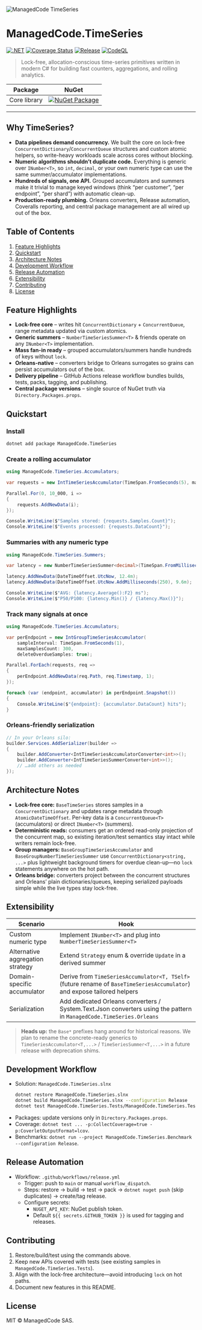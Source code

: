 ![ManagedCode TimeSeries](https://raw.githubusercontent.com/managedcode/TimeSeries/main/logo.png)

# ManagedCode.TimeSeries

[![.NET](https://github.com/managedcode/TimeSeries/actions/workflows/dotnet.yml/badge.svg)](https://github.com/managedcode/TimeSeries/actions/workflows/dotnet.yml)
[![Coverage Status](https://coveralls.io/repos/github/managedcode/TimeSeries/badge.svg?branch=main&service=github)](https://coveralls.io/github/managedcode/TimeSeries?branch=main)
[![Release](https://github.com/managedcode/TimeSeries/actions/workflows/release.yml/badge.svg?branch=main)](https://github.com/managedcode/TimeSeries/actions/workflows/release.yml)
[![CodeQL](https://github.com/managedcode/TimeSeries/actions/workflows/codeql-analysis.yml/badge.svg?branch=main)](https://github.com/managedcode/TimeSeries/actions/workflows/codeql-analysis.yml)

> Lock-free, allocation-conscious time-series primitives written in modern C# for building fast counters, aggregations, and rolling analytics.

| Package | NuGet |
| --- | --- |
| Core library | [![NuGet Package](https://img.shields.io/nuget/v/ManagedCode.TimeSeries.svg)](https://www.nuget.org/packages/ManagedCode.TimeSeries) |

---

## Why TimeSeries?

- **Data pipelines demand concurrency.** We built the core on lock-free `ConcurrentDictionary`/`ConcurrentQueue` structures and custom atomic helpers, so write-heavy workloads scale across cores without blocking.
- **Numeric algorithms shouldn’t duplicate code.** Everything is generic over `INumber<T>`, so `int`, `decimal`, or your own numeric type can use the same summer/accumulator implementations.
- **Hundreds of signals, one API.** Grouped accumulators and summers make it trivial to manage keyed windows (think “per customer”, “per endpoint”, “per shard”) with automatic clean-up.
- **Production-ready plumbing.** Orleans converters, Release automation, Coveralls reporting, and central package management are all wired up out of the box.

## Table of Contents

1. [Feature Highlights](#feature-highlights)  
2. [Quickstart](#quickstart)  
3. [Architecture Notes](#architecture-notes)  
4. [Development Workflow](#development-workflow)  
5. [Release Automation](#release-automation)  
6. [Extensibility](#extensibility)  
7. [Contributing](#contributing)  
8. [License](#license)

## Feature Highlights

- **Lock-free core** – writes hit `ConcurrentDictionary` + `ConcurrentQueue`, range metadata updated via custom atomics.
- **Generic summers** – `NumberTimeSeriesSummer<T>` & friends operate on any `INumber<T>` implementation.
- **Mass fan-in ready** – grouped accumulators/summers handle hundreds of keys without `lock`.
- **Orleans-native** – converters bridge to Orleans surrogates so grains can persist accumulators out of the box.
- **Delivery pipeline** – GitHub Actions release workflow bundles builds, tests, packs, tagging, and publishing.
- **Central package versions** – single source of NuGet truth via `Directory.Packages.props`.

## Quickstart

### Install

```bash
dotnet add package ManagedCode.TimeSeries
```

### Create a rolling accumulator

```csharp
using ManagedCode.TimeSeries.Accumulators;

var requests = new IntTimeSeriesAccumulator(TimeSpan.FromSeconds(5), maxSamplesCount: 60);

Parallel.For(0, 10_000, i =>
{
    requests.AddNewData(i);
});

Console.WriteLine($"Samples stored: {requests.Samples.Count}");
Console.WriteLine($"Events processed: {requests.DataCount}");
```

### Summaries with any numeric type

```csharp
using ManagedCode.TimeSeries.Summers;

var latency = new NumberTimeSeriesSummer<decimal>(TimeSpan.FromMilliseconds(500));

latency.AddNewData(DateTimeOffset.UtcNow, 12.4m);
latency.AddNewData(DateTimeOffset.UtcNow.AddMilliseconds(250), 9.6m);

Console.WriteLine($"AVG: {latency.Average():F2} ms");
Console.WriteLine($"P50/P100: {latency.Min()} / {latency.Max()}");
```

### Track many signals at once

```csharp
using ManagedCode.TimeSeries.Accumulators;

var perEndpoint = new IntGroupTimeSeriesAccumulator(
    sampleInterval: TimeSpan.FromSeconds(1),
    maxSamplesCount: 300,
    deleteOverdueSamples: true);

Parallel.ForEach(requests, req =>
{
    perEndpoint.AddNewData(req.Path, req.Timestamp, 1);
});

foreach (var (endpoint, accumulator) in perEndpoint.Snapshot())
{
    Console.WriteLine($"{endpoint}: {accumulator.DataCount} hits");
}
```

### Orleans-friendly serialization

```csharp
// In your Orleans silo:
builder.Services.AddSerializer(builder =>
{
    builder.AddConverter<IntTimeSeriesAccumulatorConverter<int>>();
    builder.AddConverter<IntTimeSeriesSummerConverter<int>>();
    // …add others as needed
});
```

## Architecture Notes

- **Lock-free core:** `BaseTimeSeries` stores samples in a `ConcurrentDictionary` and updates range metadata through `AtomicDateTimeOffset`. Per-key data is a `ConcurrentQueue<T>` (accumulators) or direct `INumber<T>` (summers).
- **Deterministic reads:** consumers get an ordered read-only projection of the concurrent map, so existing iteration/test semantics stay intact while writers remain lock-free.
- **Group managers:** `BaseGroupTimeSeriesAccumulator` and `BaseGroupNumberTimeSeriesSummer` use `ConcurrentDictionary<string, ...>` plus lightweight background timers for overdue clean-up—no `lock` statements anywhere on the hot path.
- **Orleans bridge:** converters project between the concurrent structures and Orleans’ plain dictionaries/queues, keeping serialized payloads simple while the live types stay lock-free.

## Extensibility

| Scenario | Hook |
| --- | --- |
| Custom numeric type | Implement `INumber<T>` and plug into `NumberTimeSeriesSummer<T>` |
| Alternative aggregation strategy | Extend `Strategy` enum & override `Update` in a derived summer |
| Domain-specific accumulator | Derive from `TimeSeriesAccumulator<T, TSelf>` (future rename of `BaseTimeSeriesAccumulator`) and expose tailored helpers |
| Serialization | Add dedicated Orleans converters / System.Text.Json converters using the pattern in `ManagedCode.TimeSeries.Orleans` |

> **Heads up:** the `Base*` prefixes hang around for historical reasons. We plan to rename the concrete-ready generics to `TimeSeriesAccumulator<T,...>` / `TimeSeriesSummer<T,...>` in a future release with deprecation shims.

## Development Workflow

- Solution: `ManagedCode.TimeSeries.slnx`
  ```bash
  dotnet restore ManagedCode.TimeSeries.slnx
  dotnet build ManagedCode.TimeSeries.slnx --configuration Release
  dotnet test ManagedCode.TimeSeries.Tests/ManagedCode.TimeSeries.Tests.csproj --configuration Release
  ```
- Packages: update versions only in `Directory.Packages.props`.
- Coverage: `dotnet test ... -p:CollectCoverage=true -p:CoverletOutputFormat=lcov`.
- Benchmarks: `dotnet run --project ManagedCode.TimeSeries.Benchmark --configuration Release`.

## Release Automation

- Workflow: `.github/workflows/release.yml`
  - Trigger: push to `main` or manual `workflow_dispatch`.
  - Steps: restore → build → test → pack → `dotnet nuget push` (skip duplicates) → create/tag release.
  - Configure secrets:
    - `NUGET_API_KEY`: NuGet publish token.
    - Default `${{ secrets.GITHUB_TOKEN }}` is used for tagging and releases.

## Contributing

1. Restore/build/test using the commands above.
2. Keep new APIs covered with tests (see existing samples in `ManagedCode.TimeSeries.Tests`).
3. Align with the lock-free architecture—avoid introducing `lock` on hot paths.
4. Document new features in this README.

## License

MIT © ManagedCode SAS.
